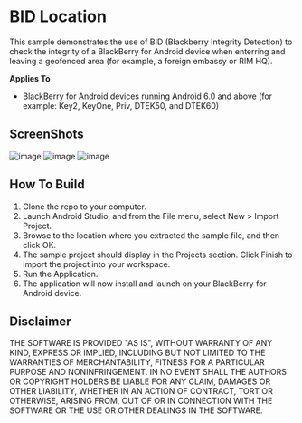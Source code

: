 # BID Location

This sample demonstrates the use of BID (Blackberry Integrity Detection) to check the integrity of a BlackBerry for Android device when enterring and leaving a geofenced area (for example, a foreign embassy or RIM HQ).

**Applies To**
* BlackBerry for Android devices running Android 6.0 and above (for example: Key2, KeyOne, Priv, DTEK50, and DTEK60)

## ScreenShots ##

![image](https://github.com/JeffinWithYa/Sample/blob/master/BID%20Location%20screenshot/bidlocn1%20(1).png) 
![image](https://github.com/JeffinWithYa/Sample/blob/master/BID%20Location%20screenshot/bidlocn2%20(1).png) 
![image](https://github.com/JeffinWithYa/Sample/blob/master/BID%20Location%20screenshot/bidlocn3%20(1).png)

## How To Build ##

1. Clone the repo to your computer.
2. Launch Android Studio, and from the File menu, select New > Import Project.
3. Browse to the location where you extracted the sample file, and then click OK.
4. The sample project should display in the Projects section. Click Finish to import the project into your workspace.
5. Run the Application.
6. The application will now install and launch on your BlackBerry for Android device.

## Disclaimer ##

THE SOFTWARE IS PROVIDED "AS IS", WITHOUT WARRANTY OF ANY KIND, EXPRESS OR IMPLIED, INCLUDING BUT NOT LIMITED TO THE WARRANTIES OF MERCHANTABILITY, FITNESS FOR A PARTICULAR PURPOSE AND NONINFRINGEMENT. IN NO EVENT SHALL THE AUTHORS OR COPYRIGHT HOLDERS BE LIABLE FOR ANY CLAIM, DAMAGES OR OTHER LIABILITY, WHETHER IN AN ACTION OF CONTRACT, TORT OR OTHERWISE, ARISING FROM, OUT OF OR IN CONNECTION WITH THE SOFTWARE OR THE USE OR OTHER DEALINGS IN THE SOFTWARE.
